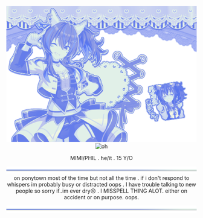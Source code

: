 <div align="center">

![ok](Untitled3458_20251012100636.png)
![oh](https://komarev.com/ghpvc/?username=happipartytrain&color=657DEA&plastic&abbreviated=true) 

MIMI/PHIL  .  he/it  .  15 Y/O

![ok](Untitled3460_20251013211716.png)
on ponytown most of the time but not all the time . if i don't respond to whispers im probably busy or distracted oops . I have trouble talking to new people so sorry if..im ever dry😢  .  I MISSPELL THING ALOT. either on accident or on purpose. oops.
  
![ok](Untitled3460_20251013211716.png)
